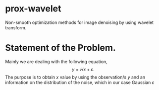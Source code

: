 # prox-wavelet
Non-smooth optimization methods for image denoising by using wavelet transform.  
# Statement of the Problem. 
Mainly we are dealing with the following equation,
$$y = Hx + \varepsilon.$$
The purpose is to obtain $x$ value by using the observation/s $y$ and an information on the distribution of the noise, which in our case Gaussian $\varepsilon$